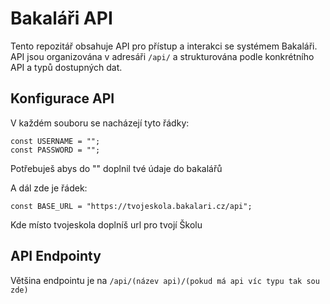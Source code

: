 # Bakaláři API

Tento repozitář obsahuje API pro přístup a interakci se systémem Bakaláři. API jsou organizována v adresáři `/api/` a strukturována podle konkrétního API a typů dostupných dat.

## Konfigurace API

V každém souboru se nacházejí tyto řádky:

```
const USERNAME = "";
const PASSWORD = "";
```

Potřebuješ abys do "" doplnil tvé údaje do bakalářů

A dál zde je řádek:
```
const BASE_URL = "https://tvojeskola.bakalari.cz/api";
```
Kde místo tvojeskola doplníš url pro tvojí Školu

## API Endpointy

Většina endpointu je na ``` /api/(název api)/(pokud má api víc typu tak sou zde) ```
